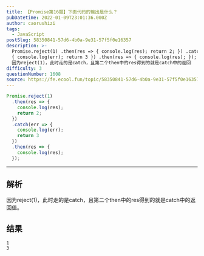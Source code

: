 ```yaml
---
title: 【Promise第16题】下面代码的输出是什么？
pubDatetime: 2022-01-09T23:01:36.000Z
author: caorushizi
tags:
  - JavaScript
postSlug: 58350841-57d6-4b0a-9e31-57f5f0e16357
description: >-
  Promise.reject(1) .then(res => { console.log(res); return 2; }) .catch(err =>
  { console.log(err); return 3 }) .then(res => { console.log(res); }); 解析
  因为reject(1)，此时走的是catch，且第二个then中的res得到的就是catch中的返回
difficulty: 3
questionNumber: 1608
source: https://fe.ecool.fun/topic/58350841-57d6-4b0a-9e31-57f5f0e16357
---
```


```js
Promise.reject(1)
  .then(res => {
    console.log(res);
    return 2;
  })
  .catch(err => {
    console.log(err);
    return 3
  })
  .then(res => {
    console.log(res);
  });
```

---

## 解析

因为reject(1)，此时走的是catch，且第二个then中的res得到的就是catch中的返回值。

## 结果
```
1
3
```
